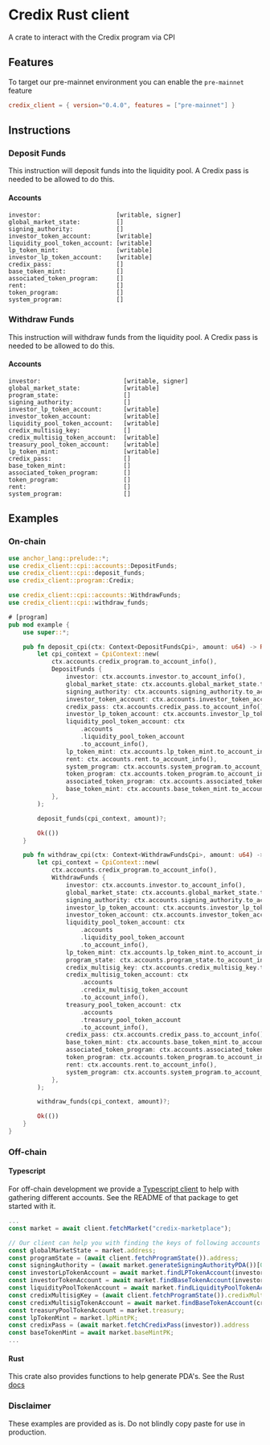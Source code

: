 # Credix Rust client

A crate to interact with the Credix program via CPI

## Features

To target our pre-mainnet environment you can enable the `pre-mainnet` feature

```toml
credix_client = { version="0.4.0", features = ["pre-mainnet"] }
```

## Instructions

### Deposit Funds

This instruction will deposit funds into the liquidity pool. A Credix pass is needed to be allowed to do this.

#### Accounts

```text
investor:                     [writable, signer]
global_market_state:          []
signing_authority:            []
investor_token_account:       [writable]
liquidity_pool_token_account: [writable]
lp_token_mint:                [writable]
investor_lp_token_account:    [writable]
credix_pass:                  []
base_token_mint:              []
associated_token_program:     []
rent:                         []
token_program:                []
system_program:               []
```

### Withdraw Funds

This instruction will withdraw funds from the liquidity pool. A Credix pass is needed to be allowed to do this.

#### Accounts

```text
investor:                       [writable, signer]
global_market_state:            [writable]
program_state:                  []
signing_authority:              []
investor_lp_token_account:      [writable]
investor_token_account:         [writable]
liquidity_pool_token_account:   [writable]
credix_multisig_key:            []
credix_multisig_token_account:  [writable]
treasury_pool_token_account:    [writable]
lp_token_mint:                  [writable]
credix_pass:                    []
base_token_mint:                []
associated_token_program:       []
token_program:                  []
rent:                           []
system_program:                 []
```

## Examples

### On-chain

```Rust
use anchor_lang::prelude::*;
use credix_client::cpi::accounts::DepositFunds;
use credix_client::cpi::deposit_funds;
use credix_client::program::Credix;

use credix_client::cpi::accounts::WithdrawFunds;
use credix_client::cpi::withdraw_funds;

# [program]
pub mod example {
    use super::*;

    pub fn deposit_cpi(ctx: Context<DepositFundsCpi>, amount: u64) -> Result<()> {
        let cpi_context = CpiContext::new(
            ctx.accounts.credix_program.to_account_info(),
            DepositFunds {
                investor: ctx.accounts.investor.to_account_info(),
                global_market_state: ctx.accounts.global_market_state.to_account_info(),
                signing_authority: ctx.accounts.signing_authority.to_account_info(),
                investor_token_account: ctx.accounts.investor_token_account.to_account_info(),
                credix_pass: ctx.accounts.credix_pass.to_account_info(),
                investor_lp_token_account: ctx.accounts.investor_lp_token_account.to_account_info(),
                liquidity_pool_token_account: ctx
                    .accounts
                    .liquidity_pool_token_account
                    .to_account_info(),
                lp_token_mint: ctx.accounts.lp_token_mint.to_account_info(),
                rent: ctx.accounts.rent.to_account_info(),
                system_program: ctx.accounts.system_program.to_account_info(),
                token_program: ctx.accounts.token_program.to_account_info(),
                associated_token_program: ctx.accounts.associated_token_program.to_account_info(),
                base_token_mint: ctx.accounts.base_token_mint.to_account_info(),
            },
        );

        deposit_funds(cpi_context, amount)?;

        Ok(())
    }

    pub fn withdraw_cpi(ctx: Context<WithdrawFundsCpi>, amount: u64) -> Result<()> {
        let cpi_context = CpiContext::new(
            ctx.accounts.credix_program.to_account_info(),
            WithdrawFunds {
                investor: ctx.accounts.investor.to_account_info(),
                global_market_state: ctx.accounts.global_market_state.to_account_info(),
                signing_authority: ctx.accounts.signing_authority.to_account_info(),
                investor_lp_token_account: ctx.accounts.investor_lp_token_account.to_account_info(),
                investor_token_account: ctx.accounts.investor_token_account.to_account_info(),
                liquidity_pool_token_account: ctx
                    .accounts
                    .liquidity_pool_token_account
                    .to_account_info(),
                lp_token_mint: ctx.accounts.lp_token_mint.to_account_info(),
                program_state: ctx.accounts.program_state.to_account_info(),
                credix_multisig_key: ctx.accounts.credix_multisig_key.to_account_info(),
                credix_multisig_token_account: ctx
                    .accounts
                    .credix_multisig_token_account
                    .to_account_info(),
                treasury_pool_token_account: ctx
                    .accounts
                    .treasury_pool_token_account
                    .to_account_info(),
                credix_pass: ctx.accounts.credix_pass.to_account_info(),
                base_token_mint: ctx.accounts.base_token_mint.to_account_info(),
                associated_token_program: ctx.accounts.associated_token_program.to_account_info(),
                token_program: ctx.accounts.token_program.to_account_info(),
                rent: ctx.accounts.rent.to_account_info(),
                system_program: ctx.accounts.system_program.to_account_info(),
            },
        );

        withdraw_funds(cpi_context, amount)?;

        Ok(())
    }
}
```

### Off-chain

#### Typescript

For off-chain development we provide a [Typescript client](https://www.npmjs.com/package/@credix/credix-client) to help with gathering different accounts. See the README of that package to get started with it.

```typescript
...
const market = await client.fetchMarket("credix-marketplace");

// Our client can help you with finding the keys of following accounts
const globalMarketState = market.address;
const programState = (await client.fetchProgramState()).address;
const signingAuthority = (await market.generateSigningAuthorityPDA())[0];
const investorLpTokenAccount = await market.findLPTokenAccount(investor);
const investorTokenAccount = await market.findBaseTokenAccount(investor);
const liquidityPoolTokenAccount = await market.findLiquidityPoolTokenAccount();
const credixMultisigKey = (await client.fetchProgramState()).credixMultisigKey;
const credixMultisigTokenAccount = await market.findBaseTokenAccount(credixMultisigKey);
const treasuryPoolTokenAccount = market.treasury;
const lpTokenMint = market.lpMintPK;
const credixPass = (await market.fetchCredixPass(investor)).address
const baseTokenMint = await market.baseMintPK;
...
```

#### Rust

This crate also provides functions to help generate PDA's. See the Rust [docs](https://docs.rs/credix_client/latest/credix_client/state/)

### Disclaimer

These examples are provided as is. Do not blindly copy paste for use in production.
